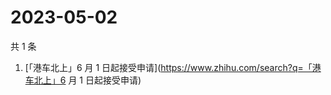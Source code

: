 # 2023-05-02

共 1 条

<!-- BEGIN -->
<!-- 最后更新时间 Tue May 02 2023 07:09:58 GMT+0800 (China Standard Time) -->

1. [「港车北上」6 月 1
   日起接受申请](https://www.zhihu.com/search?q=「港车北上」6 月 1 日起接受申请)

<!-- END -->
